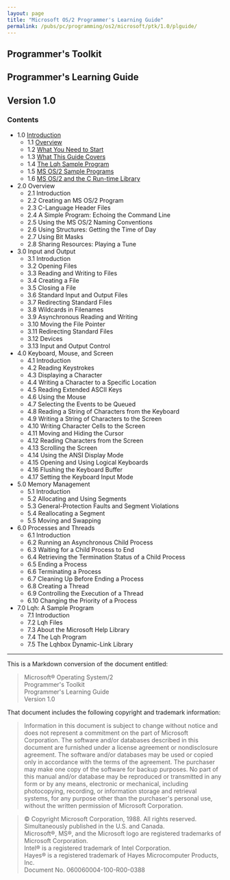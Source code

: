 ```yaml
---
layout: page
title: "Microsoft OS/2 Programmer's Learning Guide"
permalink: /pubs/pc/programming/os2/microsoft/ptk/1.0/plguide/
---
```


Programmer's Toolkit
---

Programmer's Learning Guide
---

Version 1.0
---

### Contents

* 1.0 [Introduction](/pubs/pc/programming/os2/microsoft/ptk/1.0/plguide/chapter1/)
	* 1.1 [Overview](/pubs/pc/programming/os2/microsoft/ptk/1.0/plguide/chapter1/#overview)
	* 1.2 [What You Need to Start](/pubs/pc/programming/os2/microsoft/ptk/1.0/plguide/chapter1/#what-you-need-to-start)
	* 1.3 [What This Guide Covers](/pubs/pc/programming/os2/microsoft/ptk/1.0/plguide/chapter1/#what-this-guide-covers)
	* 1.4 [The Lqh Sample Program](/pubs/pc/programming/os2/microsoft/ptk/1.0/plguide/chapter1/#the-lqh-sample-program)
	* 1.5 [MS OS/2 Sample Programs](/pubs/pc/programming/os2/microsoft/ptk/1.0/plguide/chapter1/#ms-os2-sample-programs)
	* 1.6 [MS OS/2 and the C Run-time Library](/pubs/pc/programming/os2/microsoft/ptk/1.0/plguide/chapter1/#ms-os2-and-the-c-run-time-library)
* 2.0 Overview
	* 2.1 Introduction
	* 2.2 Creating an MS OS/2 Program
	* 2.3 C-Language Header Files
	* 2.4 A Simple Program: Echoing the Command Line
	* 2.5 Using the MS OS/2 Naming Conventions
	* 2.6 Using Structures: Getting the Time of Day
	* 2.7 Using Bit Masks
	* 2.8 Sharing Resources: Playing a Tune
* 3.0 Input and Output
	* 3.1 Introduction
	* 3.2 Opening Files
	* 3.3 Reading and Writing to Files
	* 3.4 Creating a File
	* 3.5 Closing a File
	* 3.6 Standard Input and Output Files
	* 3.7 Redirecting Standard Files
	* 3.8 Wildcards in Filenames
	* 3.9 Asynchronous Reading and Writing
	* 3.10 Moving the File Pointer
	* 3.11 Redirecting Standard Files
	* 3.12 Devices
	* 3.13 Input and Output Control
* 4.0 Keyboard, Mouse, and Screen
	* 4.1 Introduction
	* 4.2 Reading Keystrokes
	* 4.3 Displaying a Character
	* 4.4 Writing a Character to a Specific Location
	* 4.5 Reading Extended ASCII Keys
	* 4.6 Using the Mouse
	* 4.7 Selecting the Events to be Queued
	* 4.8 Reading a String of Characters from the Keyboard
	* 4.9 Writing a String of Characters to the Screen
	* 4.10 Writing Character Cells to the Screen
	* 4.11 Moving and Hiding the Cursor
	* 4.12 Reading Characters from the Screen
	* 4.13 Scrolling the Screen
	* 4.14 Using the ANSI Display Mode
	* 4.15 Opening and Using Logical Keyboards
	* 4.16 Flushing the Keyboard Buffer
	* 4.17 Setting the Keyboard Input Mode
* 5.0 Memory Management
	* 5.1 Introduction
	* 5.2 Allocating and Using Segments
	* 5.3 General-Protection Faults and Segment Violations
	* 5.4 Reallocating a Segment
	* 5.5 Moving and Swapping
* 6.0 Processes and Threads
	* 6.1 Introduction
	* 6.2 Running an Asynchronous Child Process
	* 6.3 Waiting for a Child Process to End
	* 6.4 Retrieving the Termination Status of a Child Process
	* 6.5 Ending a Process
	* 6.6 Terminating a Process
	* 6.7 Cleaning Up Before Ending a Process
	* 6.8 Creating a Thread
	* 6.9 Controlling the Execution of a Thread
	* 6.10 Changing the Priority of a Process
* 7.0 Lqh: A Sample Program
	* 7.1 Introduction
	* 7.2 Lqh Files
	* 7.3 About the Microsoft Help Library
	* 7.4 The Lqh Program
	* 7.5 The Lqhbox Dynamic-Link Library

---

This is a Markdown conversion of the document entitled:

>Microsoft® Operating System/2  
Programmer's Toolkit  
Programmer's Learning Guide  
Version 1.0

That document includes the following copyright and trademark information:

>Information in this document is subject to change without notice and does not represent a commitment on the part
of Microsoft Corporation. The software and/or databases described in this document are furnished under a license
agreement or nondisclosure agreement. The software and/or databases may be used or copied only in accordance with
the terms of the agreement. The purchaser may make one copy of the software for backup purposes. No part of this
manual and/or database may be reproduced or transmitted in any form or by any means, electronic or mechanical,
including photocopying, recording, or information storage and retrieval systems, for any purpose other than the
purchaser's personal use, without the written permission of Microsoft Corporation.
	
>© Copyright Microsoft Corporation, 1988. All rights reserved. Simultaneously published in the U.S. and Canada.  
Microsoft®, MS®, and the Microsoft logo are registered trademarks of Microsoft Corporation.  
Intel® is a registered trademark of Intel Corporation.  
Hayes® is a registered trademark of Hayes Microcomputer Products, Inc.  
Document No. 060060004-100-R00-0388
